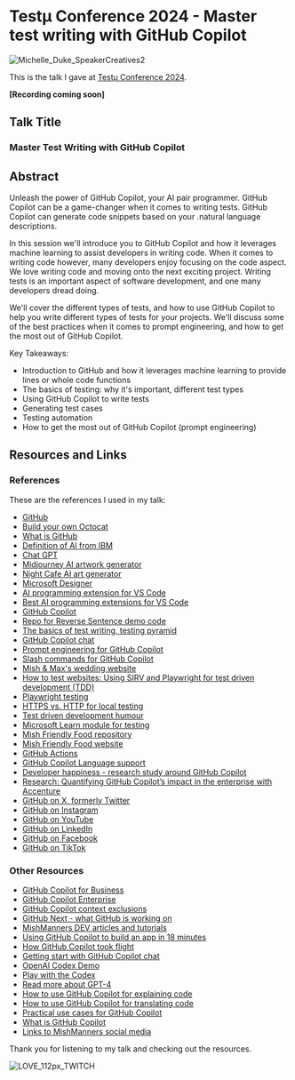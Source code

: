 # Testμ Conference 2024 - Master test writing with GitHub Copilot

![Michelle_Duke_SpeakerCreatives2](https://github.com/user-attachments/assets/837b8222-2d55-4b02-9f0e-a7dfd0c80560)

This is the talk I gave at [Testμ Conference 2024](https://www.lambdatest.com/testmuconf-2024/michelle-duke).

**[Recording coming soon]**

## Talk Title

### Master Test Writing with GitHub Copilot

## Abstract

Unleash the power of GitHub Copilot, your AI pair programmer. GitHub Copilot can be a game-changer when it comes to writing tests. GitHub Copilot can generate code snippets based on your .natural language descriptions.

In this session we'll introduce you to GitHub Copilot and how it leverages machine learning to assist developers in writing code. When it comes to writing code however, many developers enjoy focusing on the code aspect. We love writing code and moving onto the next exciting project. Writing tests is an important aspect of software development, and one many developers dread doing.

We'll cover the different types of tests, and how to use GitHub Copilot to help you write different types of tests for your projects. We'll discuss some of the best practices when it comes to prompt engineering, and how to get the most out of GitHub Copilot.

Key Takeaways:

- Introduction to GitHub and how it leverages machine learning to provide lines or whole code functions
- The basics of testing: why it's important, different test types
- Using GitHub Copilot to write tests
- Generating test cases
- Testing automation
- How to get the most out of GitHub Copilot (prompt engineering)

## Resources and Links

### References

These are the references I used in my talk:

- [GitHub](https://github.com)
- [Build your own Octocat](https://myoctocat.com/?ref=producthunt)
- [What is GitHub](https://youtu.be/pBy1zgt0XPc)
- [Definition of AI from IBM](https://www.ibm.com/cloud/learn/what-is-artificial-intelligence)
- [Chat GPT](https://chat.openai.com/)
- [Midjourney AI artwork generator](https://www.midjourney.com/home/)
- [Night Cafe AI art generator](https://creator.nightcafe.studio/creation/O0iBOpUCgygcGNJsAz9I)
- [Microsoft Designer](https://designer.microsoft.com/)
- [AI programming extension for VS Code](https://marketplace.visualstudio.com/items?itemName=GalilAI.aicoding)
- [Best AI programming extensions for VS Code](https://sourceforge.net/software/ai-coding-assistants/integrates-with-visual-studio-code/)
- [GitHub Copilot](https://copilot.github.com/)
- [Repo for Reverse Sentence demo code](https://github.com/mishmanners/TwilioQuestCode)
- [The basics of test writing, testing pyramid](https://martinfowler.com/articles/practical-test-pyramid.html)
- [GitHub Copilot chat](https://docs.github.com/en/copilot/github-copilot-chat/about-github-copilot-chat)
- [Prompt engineering for GitHub Copilot](https://dev.to/github/a-beginners-guide-to-prompt-engineering-with-github-copilot-3ibp)
- [Slash commands for GitHub Copilot](https://github.blog/changelog/2024-01-30-code-faster-and-better-with-github-copilots-new-features-in-visual-studio/)
- [Mish & Max's wedding website](https://mishandmax.com)
- [How to test websites: Using SIRV and Playwright for test driven development (TDD)](https://dev.to/mishmanners/how-to-test-websites-using-sirv-and-playwright-for-test-driven-development-tdd-8ph)
- [Playwright testing](https://playwright.dev/)
- [HTTPS vs. HTTP for local testing](https://community.localwp.com/t/error-https-is-not-available-when-using-the-localhost-routing-mode/28339)
- [Test driven development humour](https://www.reddit.com/r/ProgrammerHumor/comments/tgogft/sometimes_progress_looks_like_failure/)
- [Microsoft Learn module for testing](https://learn.microsoft.com/en-us/training/modules/develop-unit-tests-using-github-copilot-tools/)
- [Mish Friendly Food repository](https://github.com/mishmanners/mish-friendly-food/)
- [Mish Friendly Food website](https://mishfriendlyfood.com/)
- [GitHub Actions](https://github.com/features/actions)
- [GitHub Copilot Language support](https://docs.github.com/en/enterprise-cloud@latest/get-started/learning-about-github/github-language-support)
- [Developer happiness - research study around GitHub Copilot](https://github.blog/2022-09-07-research-quantifying-github-copilots-impact-on-developer-productivity-and-happiness/)
- [Research: Quantifying GitHub Copilot’s impact in the enterprise with Accenture](https://github.blog/news-insights/research/research-quantifying-github-copilots-impact-in-the-enterprise-with-accenture/)
- [GitHub on X, formerly Twitter](https://www.x.com/github)
- [GitHub on Instagram](https://www.instagram.com/github)
- [GitHub on YouTube](https://www.youtube.com/@GitHub)
- [GitHub on LinkedIn](https://www.linkedin.com/company/github/)
- [GitHub on Facebook](https://www.facebook.com/GitHub/)
- [GitHub on TikTok](https://www.tiktok.com/@github)

### Other Resources

- [GitHub Copilot for Business](https://resources.github.com/copilot-for-business/)
- [GitHub Copilot Enterprise](https://docs.github.com/en/enterprise-cloud@latest/copilot/github-copilot-enterprise/overview/about-github-copilot-enterprise)
- [GitHub Copilot context exclusions](https://docs.github.com/en/copilot/managing-copilot-business/configuring-content-exclusions-for-github-copilot)
- [GitHub Next - what GitHub is working on](https://githubnext.com/)
- [MishManners DEV articles and tutorials](https://dev.to/mishmanners)
- [Using GitHub Copilot to build an app in 18 minutes](https://github.blog/2023-05-05-web-summit-rio-2023-building-an-app-in-18-minutes-with-github-copilot-x/)
- [How GitHub Copilot took flight](https://www.youtube.com/watch?v=8JjVNFc2kK4&ab_channel=GitHub)
- [Getting start with GitHub Copilot chat](https://www.youtube.com/watch?v=3surPGP7_4o&ab_channel=GitHub)
- [OpenAI Codex Demo](https://youtu.be/SGUCcjHTmGY)
- [Play with the Codex](https://webcatalog.io/apps/openai-playground/)
- [Read more about GPT-4](https://neuroflash.com/blog/gpt-4-open-ai/)
- [How to use GitHub Copilot for explaining code](https://dev.to/github/understand-your-code-using-github-copilot-5375)
- [How to use GitHub Copilot for translating code](https://dev.to/github/how-to-translate-code-into-other-languages-using-github-copilot-3n6f)
- [Practical use cases for GitHub Copilot](https://dev.to/github/why-use-github-copilot-and-copilot-labs-practical-use-cases-for-the-ai-pair-programmer-4hf4)
- [What is GitHub Copilot](https://youtu.be/Z7hp241--vc)
- [Links to MishManners social media](https://mishmanners.info)

Thank you for listening to my talk and checking out the resources.

![LOVE_112px_TWITCH](https://github.com/user-attachments/assets/b5b55810-0f76-4887-a3e5-c9455b18ec7b)

